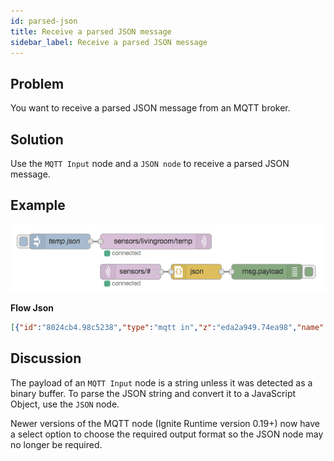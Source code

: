 ```yaml
---
id: parsed-json
title: Receive a parsed JSON message
sidebar_label: Receive a parsed JSON message
---
```


## Problem

You want to receive a parsed JSON message from an MQTT broker.

## Solution

Use the <code class="node">MQTT Input</code> node and a <code class="node">JSON node</code> to receive a parsed JSON message.

## Example

![](../assets/mqtt/receive-json.png)

<b>Flow Json</b>
~~~json
[{"id":"8024cb4.98c5238","type":"mqtt in","z":"eda2a949.74ea98","name":"","topic":"sensors/#","qos":"2","broker":"61de5090.0f5d9","x":260,"y":580,"wires":[["b5098b7f.2361d8"]]},{"id":"15d727dd.33e808","type":"debug","z":"eda2a949.74ea98","name":"","active":true,"console":"false","complete":"false","x":530,"y":580,"wires":[]},{"id":"2aed678c.3de738","type":"mqtt out","z":"eda2a949.74ea98","name":"","topic":"sensors/livingroom/temp","qos":"","retain":"false","broker":"61de5090.0f5d9","x":310,"y":520,"wires":[]},{"id":"3b613a69.a247c6","type":"inject","z":"eda2a949.74ea98","name":"temp json","topic":"","payload":"{\"sensor_id\":1234,\"temperature\":13}","payloadType":"json","repeat":"","crontab":"","once":false,"x":120,"y":520,"wires":[["2aed678c.3de738"]]},{"id":"b5098b7f.2361d8","type":"json","z":"eda2a949.74ea98","name":"","pretty":false,"x":390,"y":580,"wires":[["15d727dd.33e808"]]},{"id":"61de5090.0f5d9","type":"mqtt-broker","z":"","broker":"localhost","port":"1883","clientid":"","usetls":false,"compatmode":true,"keepalive":"60","cleansession":true,"willTopic":"","willQos":"0","willPayload":"","birthTopic":"","birthQos":"0","birthPayload":""}]
~~~



## Discussion

The payload of an <code class="node">MQTT Input</code> node is a string unless it was detected as a binary buffer.  To parse the JSON string and convert it to a JavaScript Object, use the <code class="node">JSON</code> node.

Newer versions of the MQTT node (Ignite Runtime version 0.19+) now have a select option to choose the required output format so the JSON node may no longer be required.
